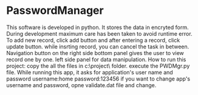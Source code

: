 # PasswordManager
This software is developed in python. It stores the data in encryted form.
During development maximum care has been taken to avoid runtime error.
To add new record, click add button and after entering a record, click update button.
while insrting record, you can cancel the task in between.
Navigation button on the right side bottom panel gives the user to view record one by one.
left side panel for data manipulation.
How to run this project: copy the all the files in c:\project\ folder.
execute the PWDMgr.py file.
While running this app, it asks for application's user name and password
username:home
password:123456
if you want to change app's username and password, opne validate.dat file and change.
